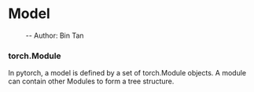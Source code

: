 # Model
&nbsp;&nbsp;&nbsp;&nbsp;&nbsp;&nbsp;&nbsp;&nbsp; -- Author: Bin Tan

### torch.Module
In pytorch, a model is defined by a set of torch.Module objects. A module can
contain other Modules to form a tree structure. 
